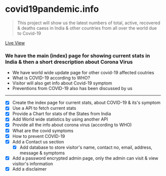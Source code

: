 # covid19pandemic.info
> This project will show us the latest numbers of total, active, recovered & deaths caess in India & other countries from all over the world due to Covid-19

[Live View](http://covid19information.epizy.com)

### We have the main (index) page for showing current stats in India & then a short drescription about Corona Virus
  * We have world wide update page for other  covid-19 affected coutries
  * What is COVID-19 according to WHO?
  * Visitor will also get info about Covid-19 symptom
  * Preventions from COVID-19 also has been discussed by us
  
 ---
 
 * [x] Create the index page for current stats, about COVID-19 & its's symptom
 * [x] Use a API to fetch current stats
 * [x] Provide a Chart for stats of the States from India
 * [x] Add World wide statistics by using another API
 * [x] Provide all the info about corona virus (according to WHO)
 * [x] What are the covid symptoms
 * [x] How to prevent COVID-19
 * [x] Add a Contact us section
    * [x] Add database to store visitor's name, contact no, email, address, message & symptoms
 * [x] Add a password encrypted admin page, only the admin can visit & view visitor's information
 * [x] Add a disclaimer
